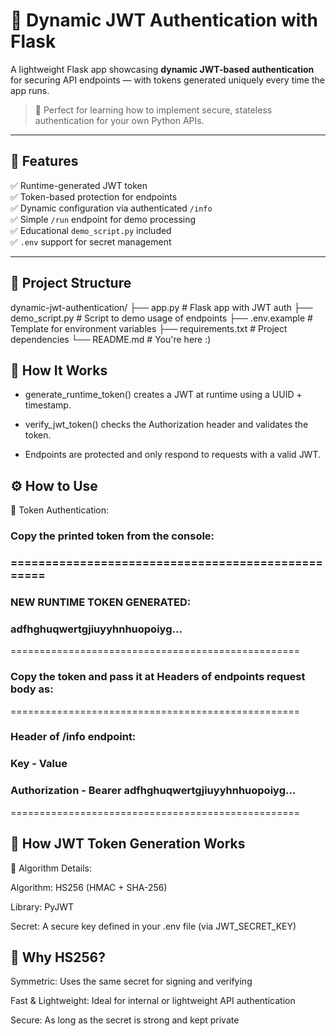 # 🔐 Dynamic JWT Authentication with Flask

A lightweight Flask app showcasing **dynamic JWT-based authentication** for securing API endpoints — with tokens generated uniquely every time the app runs.

> 🧠 Perfect for learning how to implement secure, stateless authentication for your own Python APIs.

---

## 🚀 Features

✅ Runtime-generated JWT token  
✅ Token-based protection for endpoints  
✅ Dynamic configuration via authenticated `/info`  
✅ Simple `/run` endpoint for demo processing  
✅ Educational `demo_script.py` included  
✅ `.env` support for secret management

---

## 📂 Project Structure

dynamic-jwt-authentication/
├── app.py # Flask app with JWT auth
├── demo_script.py # Script to demo usage of endpoints
├── .env.example # Template for environment variables
├── requirements.txt # Project dependencies
└── README.md # You're here :)

## 🧠 How It Works

- generate_runtime_token() creates a JWT at runtime using a UUID + timestamp.

- verify_jwt_token() checks the Authorization header and validates the token.

- Endpoints are protected and only respond to requests with a valid JWT.

## ⚙️ How to Use

🔐 Token Authentication:

### Copy the printed token from the console:
### ==================================================
### NEW RUNTIME TOKEN GENERATED:
### adfhghuqwertgjiuyyhnhuopoiyg...
==================================================

### Copy the token and pass it at Headers of endpoints request body as:
==================================================
### Header of /info endpoint:
### Key                         - Value
### Authorization               - Bearer adfhghuqwertgjiuyyhnhuopoiyg...
==================================================

## 🧬 How JWT Token Generation Works
🔐 Algorithm Details:

Algorithm: HS256 (HMAC + SHA-256)

Library: PyJWT

Secret: A secure key defined in your .env file (via JWT_SECRET_KEY)

## 🔑 Why HS256?

Symmetric: Uses the same secret for signing and verifying

Fast & Lightweight: Ideal for internal or lightweight API authentication

Secure: As long as the secret is strong and kept private
